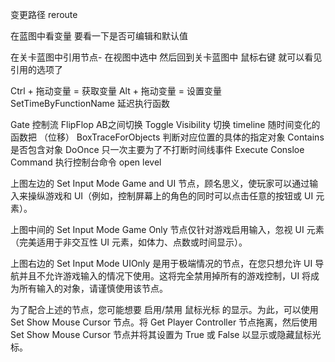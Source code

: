 变更路径
reroute

在蓝图中看变量  要看一下是否可编辑和默认值


在关卡蓝图中引用节点- 在视图中选中 然后回到关卡蓝图中 鼠标右键 就可以看见引用的选项了

Ctrl + 拖动变量 = 获取变量
Alt + 拖动变量 = 设置变量
SetTimeByFunctionName 延迟执行函数

Gate 控制流
FlipFlop AB之间切换
Toggle Visibility 切换
timeline 随时间变化的函数把  （位移）
BoxTraceForObjects 判断对应位置的具体的指定对象
Contains 是否包含对象
DoOnce 只一次主要为了不打断时间线事件
Execute Consloe Command 执行控制台命令
open level


上图左边的 Set Input Mode Game and UI 节点，顾名思义，使玩家可以通过输入来操纵游戏和 UI（例如，控制屏幕上的角色的同时可以点击任意的按钮或 UI 元素）。

上图中间的 Set Input Mode Game Only 节点仅针对游戏启用输入，忽视 UI 元素（完美适用于非交互性 UI 元素，如体力、点数或时间显示）。

上图右边的 Set Input Mode UIOnly 是用于极端情况的节点，在您只想允许 UI 导航并且不允许游戏输入的情况下使用。这将完全禁用掉所有的游戏控制，UI 将成为所有输入的对象，请谨慎使用该节点。

为了配合上述的节点，您可能想要 启用/禁用 鼠标光标 的显示。为此，可以使用 Set Show Mouse Cursor 节点。将 Get Player Controller 节点拖离，然后使用 Set Show Mouse Cursor 节点并将其设置为 True 或 False 以显示或隐藏鼠标光标。


